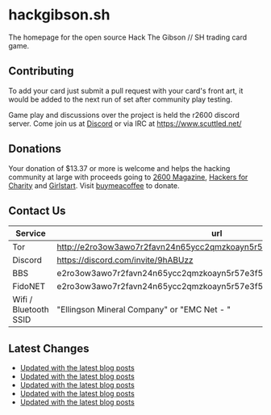 # hackgibson.sh
The homepage for the open source Hack The Gibson // SH trading card game.


## Contributing

To add your card just submit a pull request with your card's front art, it would be added to the next run of set after community play testing.

Game play and discussions over the project is held the r2600 discord server. Come join us at [Discord](https://discord.com/invite/9hABUzz) or via IRC at https://www.scuttled.net/


## Donations

Your donation of $13.37 or more is welcome and helps the hacking community at large with proceeds going to [2600 Magazine](https://2600.com/), [Hackers for Charity](https://hackersforcharity.org) and [Girlstart](https://girlstart.org).  Visit [buymeacoffee](https://www.buymeacoffee.com/hackgibson.sh) to donate.


## Contact Us

Service | url
-|-
Tor | http://e2ro3ow3awo7r2favn24n65ycc2qmzkoayn5r57e3f56nvjwdcgg32ad.onion
Discord | https://discord.com/invite/9hABUzz
BBS | e2ro3ow3awo7r2favn24n65ycc2qmzkoayn5r57e3f56nvjwdcgg32ad.onion:23
FidoNET | e2ro3ow3awo7r2favn24n65ycc2qmzkoayn5r57e3f56nvjwdcgg32ad.onion:24554
Wifi / Bluetooth SSID | "Ellingson Mineral Company" or "EMC Net - <fidonet address>"

## Latest Changes
<!-- BLOG-POST-LIST:START -->
- [Updated with the latest blog posts](https://github.com/DFW2600/hackgibson.sh/commit/40772fa7a704624c809ea0dcad9c7b194a4dff36)
- [Updated with the latest blog posts](https://github.com/DFW2600/hackgibson.sh/commit/46c975514d31c76934074b1bcbdb893a5985e51f)
- [Updated with the latest blog posts](https://github.com/DFW2600/hackgibson.sh/commit/02e4cbf240835e0f24e5987e5b5e073ca28321fe)
- [Updated with the latest blog posts](https://github.com/DFW2600/hackgibson.sh/commit/4ddfd8243a1a4679f00ecc006d1665e5d6f5b3a0)
- [Updated with the latest blog posts](https://github.com/DFW2600/hackgibson.sh/commit/363d03fcf7c04bf9e1e571bc9fedbcafaf3b993e)
<!-- BLOG-POST-LIST:END -->
